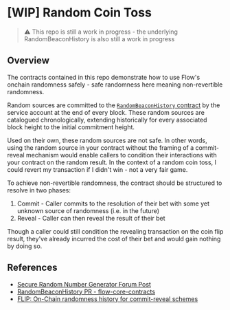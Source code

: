 # [WIP] Random Coin Toss

> :warning: This repo is still a work in progress - the underlying RandomBeaconHistory is also still a work in progress

## Overview

The contracts contained in this repo demonstrate how to use Flow's onchain randomness safely - safe randomness here
meaning non-revertible randomness.

Random sources are committed to the [`RandomBeaconHistory` contract](./contracts/RandomBeaconHistory.cdc) by the service
account at the end of every block. These random sources are catalogued chronologically, extending historically for every
associated block height to the initial commitment height.

Used on their own, these random sources are not safe. In other words, using the random source in your contract without
the framing of a commit-reveal mechanism would enable callers to condition their interactions with your contract on the
random result. In the context of a random coin toss, I could revert my transaction if I didn't win - not a very fair
game.

To achieve non-revertible randomness, the contract should be structured to resolve in two phases:

1. Commit - Caller commits to the resolution of their bet with some yet unknown source of randomness (i.e. in the
   future)
2. Reveal - Caller can then reveal the result of their bet

Though a caller could still condition the revealing transaction on the coin flip result, they've already incurred the
cost of their bet and would gain nothing by doing so.

## References

- [Secure Random Number Generator Forum Post](https://forum.onflow.org/t/secure-random-number-generator-for-flow-s-smart-contracts/5110)
- [RandomBeaconHistory PR - flow-core-contracts](https://github.com/onflow/flow-core-contracts/pull/375)
- [FLIP: On-Chain randomness history for commit-reveal schemes](https://github.com/onflow/flips/pull/123)